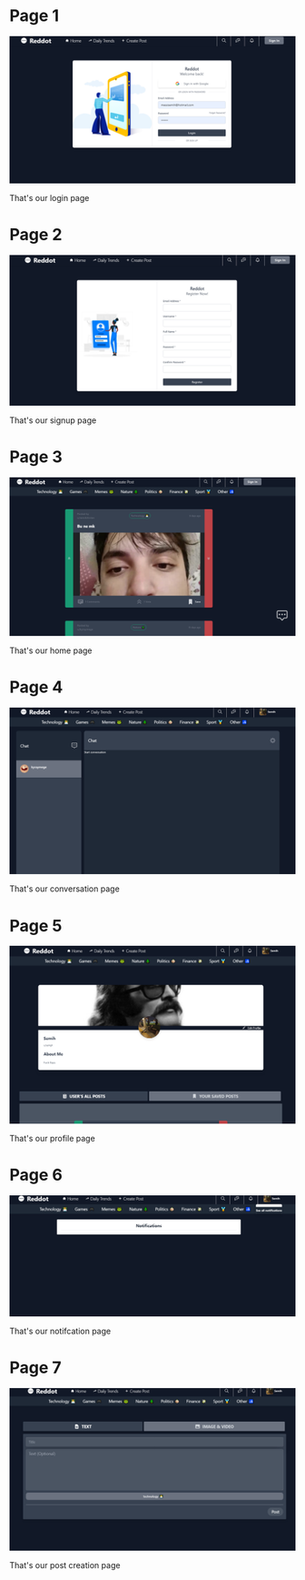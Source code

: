 # Page 1

<img src="https://github.com/SemihArslanhw/Reddot/blob/main/backend/images/1.png?raw=true" >

That's our login page

# Page 2
<img src="https://github.com/SemihArslanhw/Reddot/blob/main/backend/images/2.png?raw=true" >

That's our signup page

# Page 3

<img src="https://github.com/SemihArslanhw/Reddot/blob/main/backend/images/3.png?raw=true" >

That's our home page

# Page 4

<img src="https://github.com/SemihArslanhw/Reddot/blob/main/backend/images/4.png?raw=true" >

That's our conversation page

# Page 5

<img src="https://github.com/SemihArslanhw/Reddot/blob/main/backend/images/5.png?raw=true" >

That's our profile page

# Page 6

<img src="https://github.com/SemihArslanhw/Reddot/blob/main/backend/images/6.png?raw=true" >

That's our notifcation page

# Page 7

<img src="https://github.com/SemihArslanhw/Reddot/blob/main/backend/images/7.png?raw=true" >

That's our post creation page
